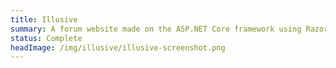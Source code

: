 ```yaml
---
title: Illusive
summary: A forum website made on the ASP.NET Core framework using Razor pages (an alternative to ASP.NET Core's MVC design pattern), which allows for a simpler bridge between back-end and front-end data. 
status: Complete
headImage: /img/illusive/illusive-screenshot.png
---
```

